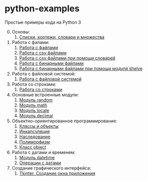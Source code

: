 # python-examples
Простые примеры кода на Python 3

0. Основы:
    1. [Списки, кортежи, словари и множества](https://github.com/zerobot-ru/python-examples/blob/master/basics/basics.py)
1. Работа с фалами:
    1. [Работа с файлами](https://github.com/zerobot-ru/python-examples/blob/master/file/file.py)
    2. [Работа с csv файлами](https://github.com/zerobot-ru/python-examples/blob/master/csv/csv-file.py)
    3. [Работа с csv файлами при помощи словарей](https://github.com/zerobot-ru/python-examples/blob/master/csv/csv-dict.py)
    4. [Работа с бинарными файлами](https://github.com/zerobot-ru/python-examples/blob/master/file/file-binary.py)
    5. [Работа с бинарными файлами при помощи модуля shelve](https://github.com/zerobot-ru/python-examples/blob/master/file/file-shelve.py)
2. Работа с файловой системой:
    1. [Работа с файловой системой](https://github.com/zerobot-ru/python-examples/blob/master/os/file-system.py)
3. Работа со строками:
    1. [Работа со строками](https://github.com/zerobot-ru/python-examples/blob/master/string/string.py)
4. Основные встроенные модули:
    1. [Модуль random](https://github.com/zerobot-ru/python-examples/blob/master/modules/random.py)
    2. [Модуль math](https://github.com/zerobot-ru/python-examples/blob/master/modules/math.py)
    3. [Модуль locale](https://github.com/zerobot-ru/python-examples/blob/master/modules/locale.py)
    4. [Модуль decimal](https://github.com/zerobot-ru/python-examples/blob/master/modules/decimal.py)
5. Объектно-ориентированное программирование:
    1. [Классы и объекты](https://github.com/zerobot-ru/python-examples/blob/master/oop/class.py)
    2. [Инкапсуляция](https://github.com/zerobot-ru/python-examples/blob/master/oop/encapsulation.py)
    3. [Наследование](https://github.com/zerobot-ru/python-examples/blob/master/oop/inheritance.py)
    4. [Полиморфизм](https://github.com/zerobot-ru/python-examples/blob/master/oop/polymorphism.py)
    5. [Класс object](https://github.com/zerobot-ru/python-examples/blob/master/oop/object.py)
6. Работа с датами и временем:
    1. [Модуль datetime](https://github.com/zerobot-ru/python-examples/blob/master/datetime/datetime.py)
    2. [Операции с датами](https://github.com/zerobot-ru/python-examples/blob/master/datetime/datetimeformat.py)
7. Создание графического интерфейса:
    1. [Tkinter. Создание окна приложения](https://github.com/zerobot-ru/python-examples/blob/master/gui/tkinter.py)
